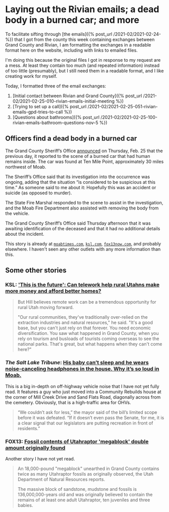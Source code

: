 # Laying out the Rivian emails; a dead body in a burned car; and more

To facilitate sifting through [the emails]({% post_url /2021-02/2021-02-24- %}) that I got from the county this week containing exchanges between Grand County and Rivian, I am formatting the exchanges in a readable format here on the website, including with links to emailed files.

I'm doing this because the original files I got in response to my request are a mess. At least they contain too much (and repeated information) instead of too little (presumably), but I still need them in a readable format, and I like creating work for myself.

Today, I formatted three of the email exchanges:
1. [Initial contact between Rivian and Grand County]({% post_url /2021-02/2021-02-25-010-rivian-emails-initial-meeting %})
1. [Trying to set up a call]({% post_url /2021-02/2021-02-25-051-rivian-emails-gpd-tries-to-call %})
1. [Questions about bathrooms]({% post_url /2021-02/2021-02-25-100-rivian-emails-bathroom-questions-nov-5 %})

## Officers find a dead body in a burned car

The Grand County Sheriff’s Office [announced](https://www.facebook.com/utahgrandcountysheriff/posts/3657705417641160) on Thursday, Feb. 25 that the previous day, it reported to the scene of a burned car that had human remains inside. The car was found at Ten Mile Point, approximately 30 miles northwest of Moab.

The Sheriff’s Office said that its investigation into the occurrence was ongoing, adding that the situation “is considered to be suspicious at this time.” As someone said to me about it: Hopefully this was an accident or suicide (as opposed to murder).

The State Fire Marshal responded to the scene to assist in the investigation, and the Moab Fire Department also assisted with removing the body from the vehicle.

The Grand County Sheriff’s Office said Thursday afternoon that it was awaiting identification of the deceased and that it had no additional details about the incident.

This story is already at [`moabtimes.com`](https://www.moabtimes.com/articles/sheriffs-office-finds-human-remains-in-burned-car-in-suspicious-incident/), [`ksl.com`](https://www.ksl.com/article/50114762/body-found-inside-burned-vehicle-outside-of-moab-officials-calling-death-suspicious), [`fox13now.com`](https://www.fox13now.com/news/local-news/body-found-in-burned-vehicle-in-grand-co-suspicious-death-investigation-underway), and probably elsewhere. I haven't seen any other outlets with any more information than this.

## Some other stories

### KSL: ['This is the future': Can telework help rural Utahns make more money and afford better homes?](https://www.ksl.com/article/50113774/this-is-the-future-can-telework-help-rural-utahns-make-more-money-and-afford-better-homes)

> But Hill believes remote work can be a tremendous opportunity for rural Utah moving forward.
> 
> "Our rural communities, they've traditionally over-relied on the extraction industries and natural resources," he said. "It's a good base, but you can't just rely on that forever. You need economic diversification. You saw what happened in Grand County, when you rely on tourism and busloads of tourists coming overseas to see the national parks. That's great, but what happens when they can't come here?"

### *The Salt Lake Tribune*: [His baby can’t sleep and he wears noise-canceling headphones in the house. Why it’s so loud in Moab.](https://www.sltrib.com/news/2021/02/25/his-baby-cant-sleep-he)

This is a big in-depth on off-highway vehicle noise that I have not yet fully read. It features a guy who just moved into a Community Rebuilds house at the corner of Mill Creek Drive and Sand Flats Road, diagonally across from the cemetery. Obviously, that is a high-traffic area for OHVs.

> “We couldn’t ask for less,” the mayor said of the bill’s limited scope before it was defeated. “If it doesn’t even pass the Senate, for me, it is a clear signal that our legislators are putting recreation in front of residents.”

### FOX13: [Fossil contents of Utahraptor 'megablock' double amount originally found](https://www.fox13now.com/news/local-news/fossil-contents-of-utahraptor-megablock-double-amount-originally-found)

Another story I have not yet read.

> An 18,000-pound "megablock" unearthed in Grand County contains twice as many Utahraptor fossils as originally observed, the Utah Department of Natural Resources reports.
> 
> The massive block of sandstone, mudstone and fossils is 136,000,000-years old and was originally believed to contain the remains of at least one adult Utahraptor, ten juveniles and three babies.
